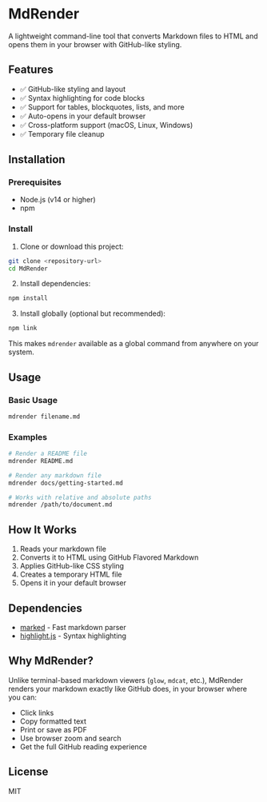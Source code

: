 # MdRender

A lightweight command-line tool that converts Markdown files to HTML and opens them in your browser with GitHub-like styling.

## Features

- ✅ GitHub-like styling and layout
- ✅ Syntax highlighting for code blocks  
- ✅ Support for tables, blockquotes, lists, and more
- ✅ Auto-opens in your default browser
- ✅ Cross-platform support (macOS, Linux, Windows)
- ✅ Temporary file cleanup

## Installation

### Prerequisites
- Node.js (v14 or higher)
- npm

### Install

1. Clone or download this project:
```bash
git clone <repository-url>
cd MdRender
```

2. Install dependencies:
```bash
npm install
```

3. Install globally (optional but recommended):
```bash
npm link
```

This makes `mdrender` available as a global command from anywhere on your system.

## Usage

### Basic Usage
```bash
mdrender filename.md
```

### Examples
```bash
# Render a README file
mdrender README.md

# Render any markdown file
mdrender docs/getting-started.md

# Works with relative and absolute paths
mdrender /path/to/document.md
```

## How It Works

1. Reads your markdown file
2. Converts it to HTML using GitHub Flavored Markdown
3. Applies GitHub-like CSS styling
4. Creates a temporary HTML file
5. Opens it in your default browser

## Dependencies

- [marked](https://marked.js.org/) - Fast markdown parser
- [highlight.js](https://highlightjs.org/) - Syntax highlighting

## Why MdRender?

Unlike terminal-based markdown viewers (`glow`, `mdcat`, etc.), MdRender renders your markdown exactly like GitHub does, in your browser where you can:

- Click links
- Copy formatted text
- Print or save as PDF
- Use browser zoom and search
- Get the full GitHub reading experience

## License

MIT